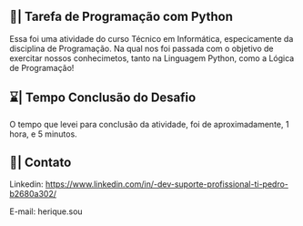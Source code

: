 ## 📄| Tarefa de Programação com Python
 
   Essa foi uma atividade do curso Técnico em Informática, especicamente da disciplina de Programação. Na qual nos foi passada com o objetivo de exercitar nossos conhecimetos, tanto na Linguagem Python, como a Lógica de Programação!

## ⌛| Tempo Conclusão do Desafio

   O tempo que levei para conclusão da atividade, foi de aproximadamente, 1 hora, e 5 minutos.
   
## 📱| Contato

 Linkedin: https://www.linkedin.com/in/-dev-suporte-profissional-ti-pedro-b2680a302/

 E-mail: herique.sou
